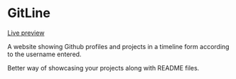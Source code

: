# GitLine

[Live preview](https://gitline.netlify.app/)

A website showing Github profiles and projects in a timeline form according to the username entered.

Better way of showcasing your projects along with README files.
